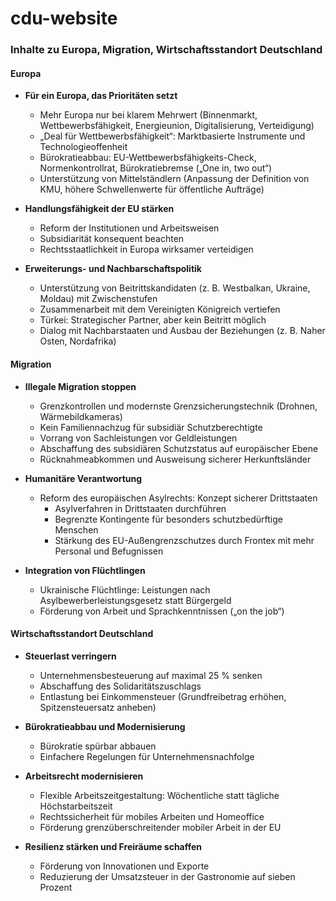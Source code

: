 # cdu-website

### Inhalte zu Europa, Migration, Wirtschaftsstandort Deutschland

#### **Europa**
- **Für ein Europa, das Prioritäten setzt**
  - Mehr Europa nur bei klarem Mehrwert (Binnenmarkt, Wettbewerbsfähigkeit, Energieunion, Digitalisierung, Verteidigung)
  - „Deal für Wettbewerbsfähigkeit“: Marktbasierte Instrumente und Technologieoffenheit
  - Bürokratieabbau: EU-Wettbewerbsfähigkeits-Check, Normenkontrollrat, Bürokratiebremse („One in, two out“)
  - Unterstützung von Mittelständlern (Anpassung der Definition von KMU, höhere Schwellenwerte für öffentliche Aufträge)

- **Handlungsfähigkeit der EU stärken**
  - Reform der Institutionen und Arbeitsweisen
  - Subsidiarität konsequent beachten
  - Rechtsstaatlichkeit in Europa wirksamer verteidigen

- **Erweiterungs- und Nachbarschaftspolitik**
  - Unterstützung von Beitrittskandidaten (z. B. Westbalkan, Ukraine, Moldau) mit Zwischenstufen
  - Zusammenarbeit mit dem Vereinigten Königreich vertiefen
  - Türkei: Strategischer Partner, aber kein Beitritt möglich
  - Dialog mit Nachbarstaaten und Ausbau der Beziehungen (z. B. Naher Osten, Nordafrika)

#### **Migration**
- **Illegale Migration stoppen**
  - Grenzkontrollen und modernste Grenzsicherungstechnik (Drohnen, Wärmebildkameras)
  - Kein Familiennachzug für subsidiär Schutzberechtigte
  - Vorrang von Sachleistungen vor Geldleistungen
  - Abschaffung des subsidiären Schutzstatus auf europäischer Ebene
  - Rücknahmeabkommen und Ausweisung sicherer Herkunftsländer

- **Humanitäre Verantwortung**
  - Reform des europäischen Asylrechts: Konzept sicherer Drittstaaten
    - Asylverfahren in Drittstaaten durchführen
    - Begrenzte Kontingente für besonders schutzbedürftige Menschen
    - Stärkung des EU-Außengrenzschutzes durch Frontex mit mehr Personal und Befugnissen

- **Integration von Flüchtlingen**
  - Ukrainische Flüchtlinge: Leistungen nach Asylbewerberleistungsgesetz statt Bürgergeld
  - Förderung von Arbeit und Sprachkenntnissen („on the job“)

#### **Wirtschaftsstandort Deutschland**
- **Steuerlast verringern**
  - Unternehmensbesteuerung auf maximal 25 % senken
  - Abschaffung des Solidaritätszuschlags
  - Entlastung bei Einkommensteuer (Grundfreibetrag erhöhen, Spitzensteuersatz anheben)

- **Bürokratieabbau und Modernisierung**
  - Bürokratie spürbar abbauen
  - Einfachere Regelungen für Unternehmensnachfolge

- **Arbeitsrecht modernisieren**
  - Flexible Arbeitszeitgestaltung: Wöchentliche statt tägliche Höchstarbeitszeit
  - Rechtssicherheit für mobiles Arbeiten und Homeoffice
  - Förderung grenzüberschreitender mobiler Arbeit in der EU

- **Resilienz stärken und Freiräume schaffen**
  - Förderung von Innovationen und Exporte
  - Reduzierung der Umsatzsteuer in der Gastronomie auf sieben Prozent
